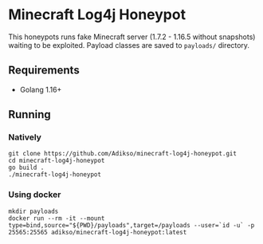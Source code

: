 # Minecraft Log4j Honeypot

This honeypots runs fake Minecraft server (1.7.2 - 1.16.5 without snapshots) waiting to be exploited. Payload classes are saved to `payloads/` directory.

## Requirements
- Golang 1.16+

## Running

### Natively
```
git clone https://github.com/Adikso/minecraft-log4j-honeypot.git
cd minecraft-log4j-honeypot
go build .
./minecraft-log4j-honeypot
```

### Using docker
```
mkdir payloads
docker run --rm -it --mount type=bind,source="${PWD}/payloads",target=/payloads --user=`id -u` -p 25565:25565 adikso/minecraft-log4j-honeypot:latest
```
